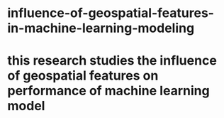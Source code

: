 # influence-of-geospatial-features-in-machine-learning-modeling
# this research studies the influence of geospatial features on performance of machine learning model 
